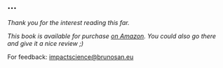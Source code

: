 

...
---
*Thank you for the interest reading this far.*

*This book is available for purchase [on Amazon](https://www.amazon.com/gp/product/B07SN1L4L2/ref=dbs_a_def_rwt_bibl_vppi_i1). You could also go there and give it a nice review ;)*

For feedback: impactscience@brunosan.eu  
